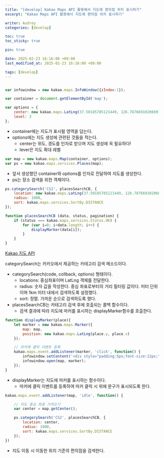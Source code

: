 ```yaml
---
title: "[develop] Kakao Maps API 활용해서 지도에 편의점 위치 표시하기"
excerpt: "Kakao Maps API 활용해서 지도에 편의점 위치 표시하기"

writer: Audrey
categories: [develop]

toc: true
toc_sticky: true

pin: true

date: 2025-02-23 16:16:00 +09:00
last_modified_at: 2025-02-23 16:16:00 +09:00

tags: [develop]
---
```



```jsx

var infowindow = new kakao.maps.InfoWindow({zIndex:1});

var container = document.getElementById('map');

var options = {
    center: new kakao.maps.LatLng(37.50185785121449, 126.78766910206697),
    level: 3
};
```

- container에는 지도가 표시될 영역을 담는다.
- options에는 지도 생성에 관련된 것들을 적는다.
    - center는 위도, 경도를 인자로 받으며 지도 생성에 꼭 필요하다!
    - lever은 지도 확대 레벨

```jsx
var map = new kakao.maps.Map(container, options);
var ps = new kakao.maps.services.Places(map);
```

- 앞서 생성했던 container와 options를 인자로 전달하여 지도를 생성한다.
- ps는 장소 검색을 위한 객체이다.

```jsx
ps.categorySearch('CS2', placesSearchCB, {
    location: new kakao.maps.LatLng(37.50185785121449, 126.78766910206697),
    radius: 1000,
    sort: kakao.maps.services.SortBy.DISTANCE
});

function placesSearchCB (data, status, pagination) {
    if (status === kakao.maps.services.Status.OK) {
        for (var i=0; i<data.length; i++) {
            displayMarker(data[i]);
        }
    }
}
```

[Kakao 지도 API](https://apis.map.kakao.com/web/documentation/#services_Places_categorySearch)

categorySearch는 카카오에서 제공하는 카테고리 검색 메소드이다.

- categorySearch(code, collback, options) 형태이다.
    - locations: 중심좌표이며 LatLng 객체를 전달한다.
    - radius: 숫자 값을 작성한다. 중심 좌표로부터의 거리 필터링 값이다. 미터 단위이며 1km 미터 내에서 검색하도록 설정했다.
    - sort: 정렬. 가까운 순으로 검색하도록 했다.
- placesSearchCB는 카테고리 검색 후에 호출되는 콜백 함수이다.
    - 검색 결과에 따라 지도에 마커를 표시하는 displayMarker함수를 호출한다.

```jsx
function displayMarker(place){
    let marker = new kakao.maps.Marker({
        map: map,
        position: new kakao.maps.LatLng(place.y, place.x)
    });

    // 마커에 클릭 이벤트 등록
    kakao.maps.event.addListener(marker, 'click', function() {
        infowindow.setContent('<div style="padding:5px;font-size:12px;">' + place.place_name + '</div>');
        infowindow.open(map, marker);
    });
}
```

- displayMarker는 지도에 마커를 표시하는 함수이다.
    - 마커에 클릭 이벤트를 등록하여 마커 클릭 시 위에 문구가 표시되도록 한다.

```jsx
kakao.maps.event.addListener(map, 'idle', function() {

    // 지도 중심 좌표 가져오기
    var center = map.getCenter();

    ps.categorySearch('CS2', placesSearchCB, {
        location: center,
        radius: 1000,
        sort: kakao.maps.services.SortBy.DISTANCE
    });
})
```

- 지도 이동 시 이동한 위치 기준의 편의점을 검색한다.